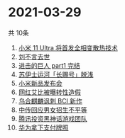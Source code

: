 # 2021-03-29
  共 10条

  <!-- BEGIN -->
  <!-- 最后更新时间:Mon Mar 29 2021 23:14:18 GMT+0000 (Coordinated Universal Time) -->
  1. [小米 11 Ultra 将首发全相变散热技术](https://www.zhihu.com/search?q=小米11ultra)
1. [刘不言去世](https://www.zhihu.com/search?q=刘不言)
1. [进击的巨人 part1 完结](https://www.zhihu.com/search?q=进击的巨人)
1. [苏伊士运河「长赐号」脱浅](https://www.zhihu.com/search?q=苏伊士运河)
1. [小米新品发布会](https://www.zhihu.com/search?q=小米)
1. [网红艾比被曝转性造假](https://www.zhihu.com/search?q=艾比)
1. [乌合麒麟讽刺 BCI 新作](https://www.zhihu.com/search?q=乌合麒麟)
1. [中传回应男女招生不平等](https://www.zhihu.com/search?q=中传)
1. [腾讯投资黑神话游戏团队](https://www.zhihu.com/search?q=黑神话：悟空)
1. [华为拿下支付牌照](https://www.zhihu.com/search?q=华为)
  <!-- END -->
  